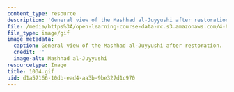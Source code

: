 ```yaml
---
content_type: resource
description: 'General view of the Mashhad al-Juyyushi after restoration. '
file: /media/https%3A/open-learning-course-data-rc.s3.amazonaws.com/4-615-the-architecture-of-cairo-spring-2002/d1a5716610dbead4aa3b9be327d1c970_1034.gif
file_type: image/gif
image_metadata:
  caption: General view of the Mashhad al-Juyyushi after restoration.
  credit: ''
  image-alt: Mashhad al-Juyyushi
resourcetype: Image
title: 1034.gif
uid: d1a57166-10db-ead4-aa3b-9be327d1c970
---
```

